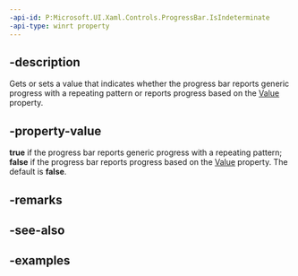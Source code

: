```yaml
---
-api-id: P:Microsoft.UI.Xaml.Controls.ProgressBar.IsIndeterminate
-api-type: winrt property
---
```


## -description

Gets or sets a value that indicates whether the progress bar reports generic progress with a repeating pattern or reports progress based on the [Value](/uwp/api/windows.ui.xaml.controls.primitives.rangebase.value) property.

## -property-value

**true** if the progress bar reports generic progress with a repeating pattern; **false** if the progress bar reports progress based on the [Value](/uwp/api/windows.ui.xaml.controls.primitives.rangebase.value) property. The default is **false**.

## -remarks

## -see-also

## -examples

